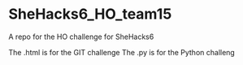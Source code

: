 # SheHacks6_HO_team15
A repo for the HO challenge for SheHacks6

The .html is for the GIT challenge
The .py is for the Python challeng
